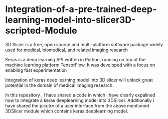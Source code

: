 # Integration-of-a-pre-trained-deep-learning-model-into-slicer3D-scripted-Module

3D Slicer is a free, open source and multi-platform software package widely used for medical, biomedical, and related imaging research

Keras is a deep learning API written in Python, running on top of the machine learning platform TensorFlow. It was developed with a focus on enabling fast experimentation

Integration of keras deep learning model into 3D slicer will unlock great potential in the domain of medical imaging research.

In this repository , I have shared a code in which i have clearly expalined how to integrate a keras deeplearning model into 3DSlicer.
Additionally i have shared the picutre of a user interface from the above mentioned 3DSlicer module which contains keras deeplearning model.
